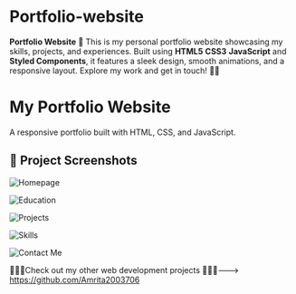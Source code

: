 # Portfolio-website
**Portfolio Website** 🌟    This is my personal portfolio website showcasing my skills, projects, and experiences. Built using **HTML5**  **CSS3**  **JavaScript** and **Styled Components**, it features a sleek design, smooth animations, and a responsive layout. Explore my work and get in touch! 🚀✨

# My Portfolio Website

A responsive portfolio built with HTML, CSS, and JavaScript.

## 📸 Project Screenshots
![Homepage](https://github.com/user-attachments/assets/7e809315-d482-4e0f-a5bf-0db37e7649a0)

![Education](https://github.com/user-attachments/assets/54ea0169-64e0-42bf-8da2-8464c856afe6)

![Projects](https://github.com/user-attachments/assets/e7129047-58eb-4d38-ad5f-b624266daeb5)

![Skills](https://github.com/user-attachments/assets/1c648c61-eb62-4ca5-858f-b08474ddfc1d)

![Contact Me](https://github.com/user-attachments/assets/034605c5-6d37-499e-a016-5247505089d0)


🌟🌟🌟Check out my other web development projects 🌟🌟🌟--->
https://github.com/Amrita2003706








